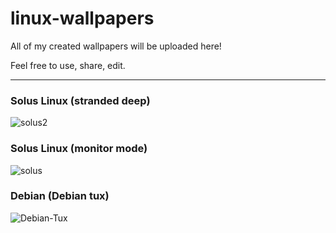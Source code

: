 # linux-wallpapers

All of my created wallpapers will be uploaded here! 

Feel free to use, share, edit. 

-------
### Solus Linux (stranded deep)
![solus2](https://github.com/distrohopperuk/linux-wallpapers/assets/159959630/ecef245d-44dd-4c40-9ca8-908f89fec9e5)
### Solus Linux (monitor mode)
![solus](https://github.com/distrohopperuk/linux-wallpapers/assets/159959630/25c892cc-bc1b-43ac-b240-115b602548fc)
### Debian (Debian tux)
![Debian-Tux](https://github.com/distrohopperuk/linux-wallpapers/assets/159959630/507d9490-7bfb-4b5d-9a89-4abb6b422de7)
